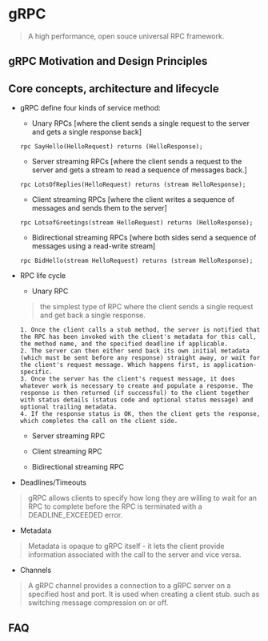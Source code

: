 # gRPC
> A high performance, open souce universal RPC framework.

gRPC Motivation and Design Principles
-------------------------------------


Core concepts, architecture and lifecycle
-----------------------------------------
* gRPC define four kinds of service method:
    * Unary RPCs [where the client sends a single request to the server and gets a single response back]
    ```
    rpc SayHello(HelloRequest) returns (HelloResponse);
    ```

    * Server streaming RPCs [where the client sends a request to the server and gets a stream to read a sequence of messages back.]
    ```
    rpc LotsOfReplies(HelloRequest) returns (stream HelloResponse);
    ```

    * Client streaming RPCs [where the client writes a sequence of messages and sends them to the server]
    ```
    rpc LotsofGreetings(stream HelloRequest) returns (HelloResponse);
    ```

    * Bidirectional streaming RPCs [where both sides send a sequence of messages using a read-write stream]
    ```
    rpc BidHello(stream HelloRequest) returns (stream HelloResponse);
    ```

* RPC life cycle
    * Unary RPC
    > the simplest type of RPC where the client sends a single request and get back a single response.
    ```
    1. Once the client calls a stub method, the server is notified that the RPC has been invoked with the client's metadata for this call, the method name, and the specified deadline if applicable.
    2. The server can then either send back its own initial metadata (which must be sent before any response) straight away, or wait for the client's request message. Which happens first, is application-specific.
    3. Once the server has the client's request message, it does whatever work is necessary to create and populate a response. The response is then returned (if successful) to the client together with status details (status code and optional status message) and optional trailing metadata.
    4. If the response status is OK, then the client gets the response, which completes the call on the client side.
    ```

    * Server streaming RPC
    >

    * Client streaming RPC
    >

    * Bidirectional streaming RPC
    >

* Deadlines/Timeouts
> gRPC allows clients to specify how long they are willing to wait for an RPC to complete before the RPC is terminated with a DEADLINE_EXCEEDED error.

* Metadata
> Metadata is opaque to gRPC itself - it lets the client provide information associated with the call to the server and vice versa.

* Channels
> A gRPC channel provides a connection to a gRPC server on a specified host and port. It is used when creating a client stub. such as switching message compression on or off.

FAQ
---

